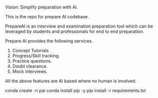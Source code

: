 Vision: Simplify preparation with AI.

This is the repo for prepare AI codebase.

PrepareAI is an interview and examination preparation tool which can be leveraged by students and professionals for end to end preparation.

Prepare AI provides the following services.
1. Concept Tutorials
2. Progress/Skill tracking.
3. Practice questions.
4. Doubt clearance.
5. Mock interviews.


All the above features are AI based where no human is involved.

conda create -n pai
conda install pip -y
pip install -r requirements.txt